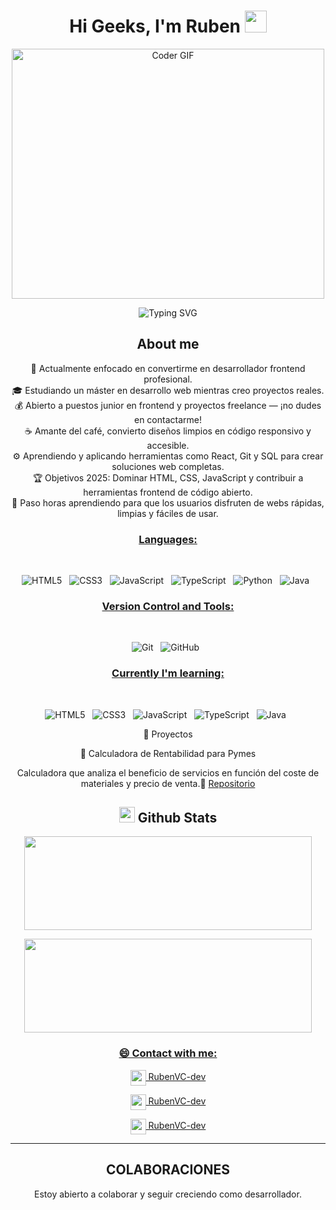 
<h1 align="center">Hi Geeks, I'm Ruben <img src="https://media.giphy.com/media/hvRJCLFzcasrR4ia7z/giphy.gif" width="35"></h1>

<div align="center">
<p align="center">
<a href="#"><img src="https://media.giphy.com/media/SWoSkN6DxTszqIKEqv/giphy.gif" alt="Coder GIF" width="500" height="400"></a>
</p>
  
![Typing SVG](https://readme-typing-svg.herokuapp.com?font=ROBOT&size=25&color=39FF14&background=000000&center=true&vCenter=true&width=490&lines=%3E+Welcome+to+my+GitHub+profile...!)

## About me
💪 Actualmente enfocado en convertirme en desarrollador frontend profesional.  
🎓 Estudiando un máster en desarrollo web mientras creo proyectos reales.  
💰 Abierto a puestos junior en frontend y proyectos freelance — ¡no dudes en contactarme!  
☕ Amante del café, convierto diseños limpios en código responsivo y accesible.  
⚙️ Aprendiendo y aplicando herramientas como React, Git y SQL para crear soluciones web completas.  
🏆 Objetivos 2025: Dominar HTML, CSS, JavaScript y contribuir a herramientas frontend de código abierto.  
🎯 Paso horas aprendiendo para que los usuarios disfruten de webs rápidas, limpias y fáciles de usar.

### <u> Languages: </u>
<br>

![HTML5](https://img.shields.io/badge/html5-%23E34F26.svg?style=for-the-badge&logo=html5&logoColor=white)
&nbsp;
![CSS3](https://img.shields.io/badge/css3-%231572B6.svg?style=for-the-badge&logo=css3&logoColor=white)
&nbsp;
![JavaScript](https://img.shields.io/badge/javascript-%23323330.svg?style=for-the-badge&logo=javascript&logoColor=%23F7DF1E)
&nbsp;
![TypeScript](https://img.shields.io/badge/typescript-%23007ACC.svg?style=for-the-badge&logo=typescript&logoColor=white)
&nbsp;
![Python](https://img.shields.io/badge/python-3670A0?style=for-the-badge&logo=python&logoColor=ffdd54)
</span>
&nbsp;
![Java](https://img.shields.io/badge/java-%23ED8B00.svg?style=for-the-badge&logo=openjdk&logoColor=white)
&nbsp;
<br>

### <u> Version Control and Tools: </u>
<br>

![Git](https://img.shields.io/badge/git-%23F05033.svg?style=for-the-badge&logo=git&logoColor=white)
&nbsp;
![GitHub](https://img.shields.io/badge/github-%23121011.svg?style=for-the-badge&logo=github&logoColor=white)
&nbsp;
<br>

### <u> Currently I'm learning: </u>
<br>

![HTML5](https://img.shields.io/badge/html5-%23E34F26.svg?style=for-the-badge&logo=html5&logoColor=white)
&nbsp;
![CSS3](https://img.shields.io/badge/css3-%231572B6.svg?style=for-the-badge&logo=css3&logoColor=white)
&nbsp;
![JavaScript](https://img.shields.io/badge/javascript-%23323330.svg?style=for-the-badge&logo=javascript&logoColor=%23F7DF1E)
&nbsp;
![TypeScript](https://img.shields.io/badge/typescript-%23007ACC.svg?style=for-the-badge&logo=typescript&logoColor=white)
&nbsp;
![Java](https://img.shields.io/badge/java-%23ED8B00.svg?style=for-the-badge&logo=openjdk&logoColor=white)
&nbsp;
</br>

💼 Proyectos

 🧮 Calculadora de Rentabilidad para Pymes

Calculadora que analiza el beneficio de servicios en función del coste de materiales y precio de venta.🔗 [Repositorio](https://github.com/RubenVC-dev/calculadora-rentabilidad)


## <img src="https://media.giphy.com/media/iY8CRBdQXODJSCERIr/giphy.gif" width="25"> <b>Github Stats</b>

<p><img width="460" height="150" src="https://github-readme-stats.vercel.app/api?username=RubenVC-dev&theme=tokyonight&show_icons=true/460/300">

<p><img width="460" height="150" src="https://github-readme-stats.vercel.app/api/top-langs?username=RubenVC-dev&show_icons=true&locale=en&layout=compact&theme=tokyonight"/460/300"></p>


### <u>😄 Contact with me: </u>

<a href="https://www.linkedin.com/in/rubenvc-dev/"><img align="center" width="25px" src="https://img.icons8.com/?size=100&id=xuvGCOXi8Wyg&format=png&color=000000"> RubenVC-dev</a>

<a href="https://www.instagram.com/rubenvc_dev/"><img align="center" width="25px" src="https://img.icons8.com/?size=100&id=Xy10Jcu1L2Su&format=png&color=000000"> RubenVC-dev</a>

<a href="https://mail.google.com/mail/?view=cm&fs=1&to=ruben.vidal.dev@outlook.com"><img align="center" width="25px" src="https://img.icons8.com/?size=100&id=qyRpAggnV0zH&format=png&color=000000"> RubenVC-dev</a>

---

## COLABORACIONES
Estoy abierto a colaborar y seguir creciendo como desarrollador.


